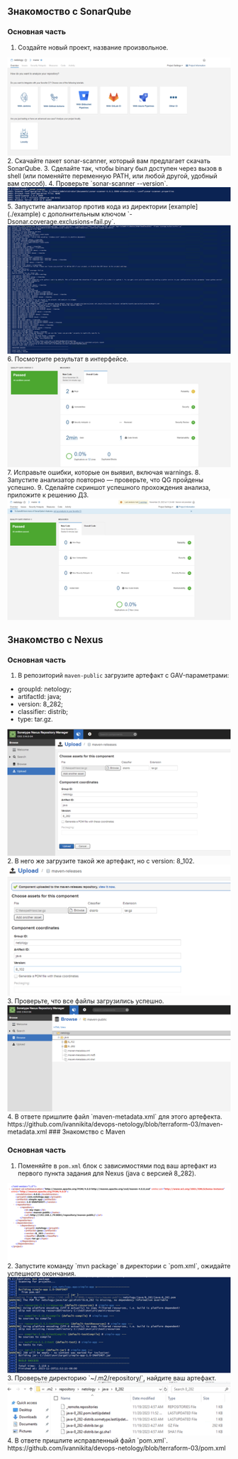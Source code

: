 ## Знакомоство с SonarQube

### Основная часть

1. Создайте новый проект, название произвольное.
<img src="images/0903_1.png"/>
2. Скачайте пакет sonar-scanner, который вам предлагает скачать SonarQube.
3. Сделайте так, чтобы binary был доступен через вызов в shell (или поменяйте переменную PATH, или любой другой, удобный вам способ).
4. Проверьте `sonar-scanner --version`.
<img src="images/0903_2.png"/>
5. Запустите анализатор против кода из директории [example](./example) с дополнительным ключом `-Dsonar.coverage.exclusions=fail.py`.
<img src="images/0903_3.png"/>
6. Посмотрите результат в интерфейсе.
<img src="images/0903_4.png"/>
7. Исправьте ошибки, которые он выявил, включая warnings.
8. Запустите анализатор повторно — проверьте, что QG пройдены успешно.
9. Сделайте скриншот успешного прохождения анализа, приложите к решению ДЗ.
<img src="images/0903_5.png"/>

## Знакомство с Nexus

### Основная часть

1. В репозиторий `maven-public` загрузите артефакт с GAV-параметрами:

 *    groupId: netology;
 *    artifactId: java;
 *    version: 8_282;
 *    classifier: distrib;
 *    type: tar.gz.
 <img src="images/0903_6.png"/>  
2. В него же загрузите такой же артефакт, но с version: 8_102.
<img src="images/0903_7.png"/>  
3. Проверьте, что все файлы загрузились успешно.
<img src="images/0903_8.png"/>  
4. В ответе пришлите файл `maven-metadata.xml` для этого артефекта.
https://github.com/ivannikita/devops-netology/blob/terraform-03/maven-metadata.xml
### Знакомство с Maven

### Основная часть

1. Поменяйте в `pom.xml` блок с зависимостями под ваш артефакт из первого пункта задания для Nexus (java с версией 8_282).
<img src="images/0903_9.png"/> 
2. Запустите команду `mvn package` в директории с `pom.xml`, ожидайте успешного окончания.
<img src="images/0903_10.png"/> 
3. Проверьте директорию `~/.m2/repository/`, найдите ваш артефакт.
<img src="images/0903_11.png"/> 
4. В ответе пришлите исправленный файл `pom.xml`.
https://github.com/ivannikita/devops-netology/blob/terraform-03/pom.xml
